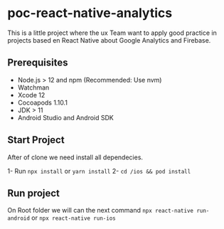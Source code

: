 # poc-react-native-analytics

This is a little project where the ux Team want to apply good practice in projects based en React Native  about Google Analytics and Firebase.

## Prerequisites
- Node.js > 12 and npm (Recommended: Use nvm)
- Watchman
- Xcode 12
- Cocoapods 1.10.1
- JDK > 11
- Android Studio and Android SDK


## Start Project
After of clone we need install all dependecies.

1- Run `npx install` or `yarn install`
2- `cd /ios && pod install`

## Run project
On Root folder we will can the next command `npx react-native run-android` or `npx react-native run-ios`





